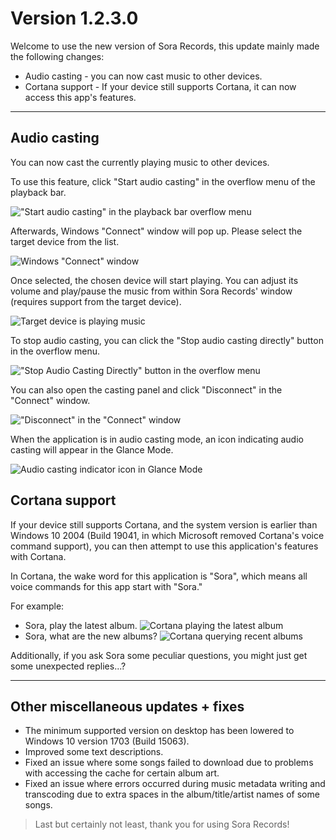 # Version 1.2.3.0

Welcome to use the new version of Sora Records, this update mainly made the following changes: 

- Audio casting - you can now cast music to other devices.
- Cortana support - If your device still supports Cortana, it can now access this app's features.

---

## Audio casting

You can now cast the currently playing music to other devices.

To use this feature, click "Start audio casting" in the overflow menu of the playback bar.

!["Start audio casting" in the playback bar overflow menu](1.png)

Afterwards, Windows "Connect" window will pop up. Please select the target device from the list.

![Windows "Connect" window](2.png)

Once selected, the chosen device will start playing. You can adjust its volume and play/pause the music from within Sora Records' window (requires support from the target device).

![Target device is playing music](3.png)

To stop audio casting, you can click the "Stop audio casting directly" button in the overflow menu.

!["Stop Audio Casting Directly" button in the overflow menu](4.png)

You can also open the casting panel and click "Disconnect" in the "Connect" window.

!["Disconnect" in the "Connect" window](5.png)

When the application is in audio casting mode, an icon indicating audio casting will appear in the Glance Mode.

![Audio casting indicator icon in Glance Mode](6.png)

## Cortana support

If your device still supports Cortana, and the system version is earlier than Windows 10 2004 (Build 19041, in which Microsoft removed Cortana's voice command support), you can then attempt to use this application's features with Cortana.

In Cortana, the wake word for this application is "Sora", which means all voice commands for this app start with "Sora."

For example:

- Sora, play the latest album.
  ![Cortana playing the latest album](7.png)
- Sora, what are the new albums?
  ![Cortana querying recent albums](8.png)

Additionally, if you ask Sora some peculiar questions, you might just get some unexpected replies...?

---

## Other miscellaneous updates + fixes

- The minimum supported version on desktop has been lowered to Windows 10 version 1703 (Build 15063).
- Improved some text descriptions.
- Fixed an issue where some songs failed to download due to problems with accessing the cache for certain album art.
- Fixed an issue where errors occurred during music metadata writing and transcoding due to extra spaces in the album/title/artist names of some songs.

> Last but certainly not least, thank you for using Sora Records!